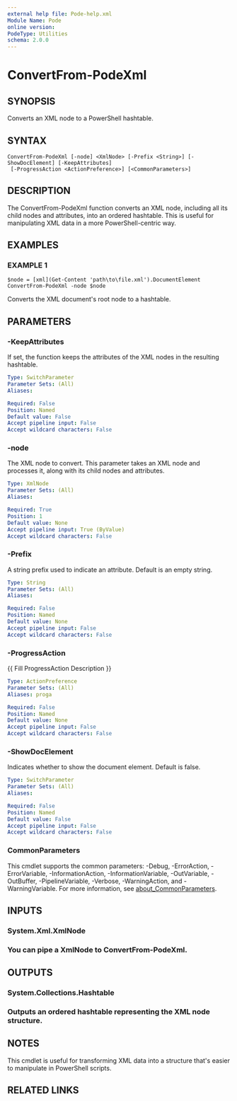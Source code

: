 ```yaml
---
external help file: Pode-help.xml
Module Name: Pode
online version:
PodeType: Utilities
schema: 2.0.0
---
```


# ConvertFrom-PodeXml

## SYNOPSIS
Converts an XML node to a PowerShell hashtable.

## SYNTAX

```
ConvertFrom-PodeXml [-node] <XmlNode> [-Prefix <String>] [-ShowDocElement] [-KeepAttributes]
 [-ProgressAction <ActionPreference>] [<CommonParameters>]
```

## DESCRIPTION
The ConvertFrom-PodeXml function converts an XML node, including all its child nodes and attributes, into an ordered hashtable.
This is useful for manipulating XML data in a more PowerShell-centric way.

## EXAMPLES

### EXAMPLE 1
```
$node = [xml](Get-Content 'path\to\file.xml').DocumentElement
ConvertFrom-PodeXml -node $node
```

Converts the XML document's root node to a hashtable.

## PARAMETERS

### -KeepAttributes
If set, the function keeps the attributes of the XML nodes in the resulting hashtable.

```yaml
Type: SwitchParameter
Parameter Sets: (All)
Aliases:

Required: False
Position: Named
Default value: False
Accept pipeline input: False
Accept wildcard characters: False
```

### -node
The XML node to convert.
This parameter takes an XML node and processes it, along with its child nodes and attributes.

```yaml
Type: XmlNode
Parameter Sets: (All)
Aliases:

Required: True
Position: 1
Default value: None
Accept pipeline input: True (ByValue)
Accept wildcard characters: False
```

### -Prefix
A string prefix used to indicate an attribute.
Default is an empty string.

```yaml
Type: String
Parameter Sets: (All)
Aliases:

Required: False
Position: Named
Default value: None
Accept pipeline input: False
Accept wildcard characters: False
```

### -ProgressAction
{{ Fill ProgressAction Description }}

```yaml
Type: ActionPreference
Parameter Sets: (All)
Aliases: proga

Required: False
Position: Named
Default value: None
Accept pipeline input: False
Accept wildcard characters: False
```

### -ShowDocElement
Indicates whether to show the document element.
Default is false.

```yaml
Type: SwitchParameter
Parameter Sets: (All)
Aliases:

Required: False
Position: Named
Default value: False
Accept pipeline input: False
Accept wildcard characters: False
```

### CommonParameters
This cmdlet supports the common parameters: -Debug, -ErrorAction, -ErrorVariable, -InformationAction, -InformationVariable, -OutVariable, -OutBuffer, -PipelineVariable, -Verbose, -WarningAction, and -WarningVariable. For more information, see [about_CommonParameters](http://go.microsoft.com/fwlink/?LinkID=113216).

## INPUTS

### System.Xml.XmlNode
### You can pipe a XmlNode to ConvertFrom-PodeXml.
## OUTPUTS

### System.Collections.Hashtable
### Outputs an ordered hashtable representing the XML node structure.
## NOTES
This cmdlet is useful for transforming XML data into a structure that's easier to manipulate in PowerShell scripts.

## RELATED LINKS
